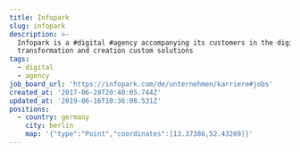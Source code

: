 ```yaml
---
title: Infopark
slug: infopark
description: >-
  Infopark is a #digital #agency accompanying its customers in the digital
  transformation and creation custom solutions
tags:
  - digital
  - agency
job_board_url: 'https://infopark.com/de/unternehmen/karriere#jobs'
created_at: '2017-06-28T20:40:05.744Z'
updated_at: '2019-06-16T10:36:08.531Z'
positions:
  - country: germany
    city: berlin
    map: '{"type":"Point","coordinates":[13.37386,52.43269]}'
---
```


